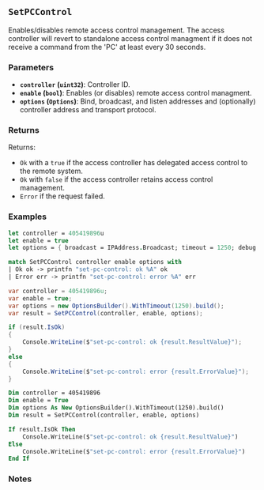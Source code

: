 ## `SetPCControl`

Enables/disables remote access control management. The access controller will revert to standalone access
control managment if it does not receive a command from the 'PC' at least every 30 seconds.


### Parameters
- **`controller` (`uint32`)**: Controller ID.
- **`enable` (`bool`)**: Enables (or disables) remote access control managment.
- **`options` (`Options`)**: Bind, broadcast, and listen addresses and (optionally) controller address and transport protocol.

### Returns

Returns:
- `Ok` with a `true` if the access controller has delegated access control to the remote system.
- `Ok` with `false`  if the access controller retains access control management.
- `Error` if the request failed.

### Examples

```fsharp
let controller = 405419896u
let enable = true
let options = { broadcast = IPAddress.Broadcast; timeout = 1250; debug = true }

match SetPCControl controller enable options with
| Ok ok -> printfn "set-pc-control: ok %A" ok
| Error err -> printfn "set-pc-control: error %A" err
```

```csharp
var controller = 405419896u;
var enable = true;
var options = new OptionsBuilder().WithTimeout(1250).build();
var result = SetPCControl(controller, enable, options);

if (result.IsOk)
{
    Console.WriteLine($"set-pc-control: ok {result.ResultValue}");
}
else
{
    Console.WriteLine($"set-pc-control: error {result.ErrorValue}");
}
```

```vb
Dim controller = 405419896
Dim enable = True
Dim options As New OptionsBuilder().WithTimeout(1250).build()
Dim result = SetPCControl(controller, enable, options)

If result.IsOk Then
    Console.WriteLine($"set-pc-control: ok {result.ResultValue}")
Else
    Console.WriteLine($"set-pc-control: error {result.ErrorValue}")
End If
```

### Notes
